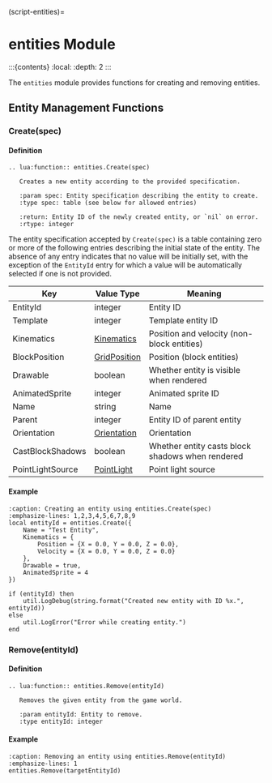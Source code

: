 (script-entities)=
# entities Module

:::{contents}
:local:
:depth: 2
:::

The `entities` module provides functions for creating and removing entities.

## Entity Management Functions

### Create(spec)

#### Definition

```{eval-rst}
.. lua:function:: entities.Create(spec)

   Creates a new entity according to the provided specification.
   
   :param spec: Entity specification describing the entity to create.
   :type spec: table (see below for allowed entries)

   :return: Entity ID of the newly created entity, or `nil` on error.
   :rtype: integer
```

The entity specification accepted by `Create(spec)` is a table containing
zero or more of the following entries describing the initial state of the entity.
The absence of any entry indicates that no value will be initially set, with the
exception of the `EntityId` entry for which a value will be automatically selected
if one is not provided.

| Key              | Value Type                                   | Meaning                                          |
|------------------|----------------------------------------------|--------------------------------------------------|
| EntityId         | integer                                      | Entity ID                                        |
| Template         | integer                                      | Template entity ID                               |
| Kinematics       | [Kinematics](#script-types-kinematics)       | Position and velocity (non-block entities)       |
| BlockPosition    | [GridPosition](#script-types-gridposition)   | Position (block entities)                        |
| Drawable         | boolean                                      | Whether entity is visible when rendered          |
| AnimatedSprite   | integer                                      | Animated sprite ID                               |
| Name             | string                                       | Name                                             |
| Parent           | integer                                      | Entity ID of parent entity                       |
| Orientation      | [Orientation](#script-constants-orientation) | Orientation                                      |
| CastBlockShadows | boolean                                      | Whether entity casts block shadows when rendered |
| PointLightSource | [PointLight](#script-types-pointlight)       | Point light source                               |

#### Example

```{code-block} lua
:caption: Creating an entity using entities.Create(spec)
:emphasize-lines: 1,2,3,4,5,6,7,8,9
local entityId = entities.Create({
    Name = "Test Entity",
    Kinematics = {
        Position = {X = 0.0, Y = 0.0, Z = 0.0},
        Velocity = {X = 0.0, Y = 0.0, Z = 0.0}
    },
    Drawable = true,
    AnimatedSprite = 4
})

if (entityId) then
    util.LogDebug(string.format("Created new entity with ID %x.", entityId))
else
    util.LogError("Error while creating entity.")
end
```

### Remove(entityId)

#### Definition

```{eval-rst}
.. lua:function:: entities.Remove(entityId)

   Removes the given entity from the game world.
   
   :param entityId: Entity to remove.
   :type entityId: integer
```   

#### Example

```{code-block} lua
:caption: Removing an entity using entities.Remove(entityId)
:emphasize-lines: 1
entities.Remove(targetEntityId)
```
